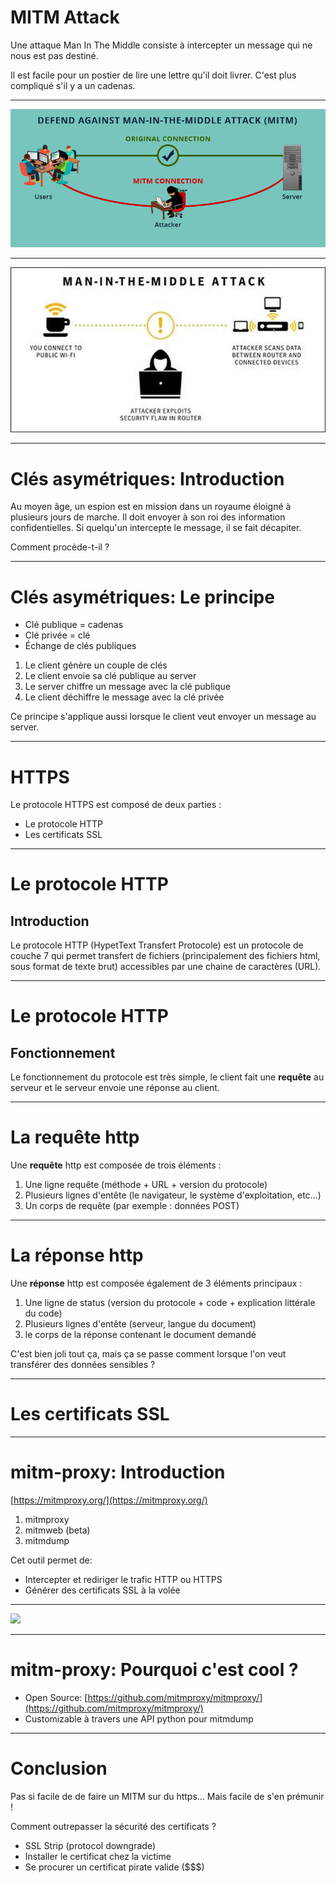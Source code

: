 # MITM Attack

Une attaque Man In The Middle consiste à intercepter un message qui ne nous est pas destiné.

Il est facile pour un postier de lire une lettre qu'il doit livrer. C'est plus compliqué s'il y a un cadenas.

---

![](prevent-man-in-the-middle-attack.png)

---

![](man-in-the-middle-attack.jpg)

---

# Clés asymétriques: Introduction

Au moyen âge, un espion est en mission dans un royaume éloigné à plusieurs jours de marche. Il doit envoyer à son roi des information confidentielles. Si quelqu'un intercepte le message, il se fait décapiter.

Comment procède-t-il ?

---

# Clés asymétriques: Le principe

* Clé publique = cadenas
* Clé privée   = clé
* Échange de clés publiques

1. Le client génère un couple de clés
1. Le client envoie sa clé publique au server
1. Le server chiffre un message avec la clé publique
1. Le client déchiffre le message avec la clé privée

Ce principe s'applique aussi lorsque le client veut envoyer un message au server.

---

# HTTPS

Le protocole HTTPS est composé de deux parties :

  - Le protocole HTTP
  - Les certificats SSL

---

# Le protocole HTTP

## Introduction

Le protocole HTTP (HypetText Transfert Protocole) est un protocole de couche 7 qui permet transfert de fichiers (principalement des fichiers html, sous format de texte brut) accessibles par une chaine de caractères (URL).

---

# Le protocole HTTP

## Fonctionnement

Le fonctionnement du protocole est très simple, le client fait une **requête** au serveur et le serveur envoie une réponse au client.

---

# La requête http

Une **requête** http est composée de trois éléments :

  1. Une ligne requête (méthode + URL + version du protocole)
  1. Plusieurs lignes d'entête (le navigateur, le système d'exploitation, etc...)
  1. Un corps de requête (par exemple : données POST)

---

# La réponse http

Une **réponse** http est composée également de 3 éléments principaux :

  1. Une ligne de status (version du protocole + code + explication littérale du code)
  1. Plusieurs lignes d'entête (serveur, langue du document)
  1. le corps de la réponse contenant le document demandé

C'est bien joli tout ça, mais ça se passe comment lorsque l'on veut transférer des données sensibles ?

---

# Les certificats SSL



---

# mitm-proxy: Introduction

[https://mitmproxy.org/](https://mitmproxy.org/)

1. mitmproxy
1. mitmweb (beta)
1. mitmdump

Cet outil permet de:

* Intercepter et rediriger le trafic HTTP ou HTTPS
* Générer des certificats SSL à la volée

---

![](proxy-modes-transparent-3.png)

---

# mitm-proxy: Pourquoi c'est cool ?

* Open Source: [https://github.com/mitmproxy/mitmproxy/](https://github.com/mitmproxy/mitmproxy/)
* Customizable à travers une API python pour mitmdump

---

# Conclusion

Pas si facile de de faire un MITM sur du https... Mais facile de s'en prémunir !

Comment outrepasser la sécurité des certificats ?

* SSL Strip (protocol downgrade)
* Installer le certificat chez la victime
* Se procurer un certificat pirate valide ($$$)
